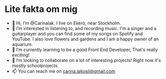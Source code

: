 # Lite fakta om mig
- 👋 Hi, I’m @Carinalak. I live on Ekerö, near Stockholm.
- 👀 I’m interested in listening to, and recording music. I'm a singer and a guitarplayer and you can find some of my songs on Spotify and YouTube. I also love flowers and gardens and I am a happy owner of an aquarium.
- 🌱 I’m currently learning to be a good Front End Developer, That's really exciting!
- 💞️ I’m looking to collaborate on a lot of interesting projects! Right now it's mostly schoolprojects. 
- 📫 You can reach me on carina.lakosil@gmail.com

<!---
Carinalak/Carinalak is a ✨ special ✨ repository because its `README.md` (this file) appears on your GitHub profile.
You can click the Preview link to take a look at your changes.
--->

